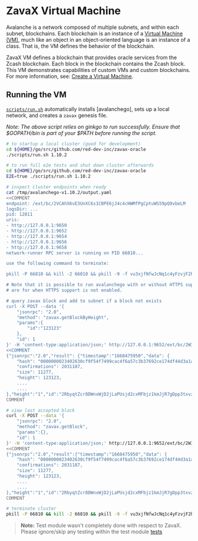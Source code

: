 # ZavaX Virtual Machine

Avalanche is a network composed of multiple subnets, and within each subnet, blockchains. Each blockchain is an instance of a [Virtual Machine (VM)](https://docs.avax.network/learn/platform-overview#virtual-machines), much like an object in an object-oriented language is an instance of a class. That is, the VM defines the behavior of the blockchain.

ZavaX VM defines a blockchain that provides oracle services from the Zcash blockchain. Each block in the blockchain contains the Zcash block. This VM demonstrates capabilities of custom VMs and custom blockchains. For more information, see: [Create a Virtual Machine](https://docs.avax.network/build/tutorials/platform/create-a-virtual-machine-vm).

## Running the VM
[`scripts/run.sh`](scripts/run.sh) automatically installs [avalanchego], sets up a local network,
and creates a `zavax` genesis file.

*Note: The above script relies on ginkgo to run successfully. Ensure that $GOPATH/bin is part of your $PATH before running the script.*  

```bash
# to startup a local cluster (good for development)
cd ${HOME}/go/src/github.com/red-dev-inc/zavax-oracle
./scripts/run.sh 1.10.2

# to run full e2e tests and shut down cluster afterwards
cd ${HOME}/go/src/github.com/red-dev-inc/zavax-oracle
E2E=true ./scripts/run.sh 1.10.2

# inspect cluster endpoints when ready
cat /tmp/avalanchego-v1.10.2/output.yaml
<<COMMENT
endpoint: /ext/bc/2VCAhX6vE3UnXC6s1CBPE6jJ4c4cHWMfPgCptuWS59pQ9vbeLM
logsDir: ...
pid: 12811
uris:
- http://127.0.0.1:9650
- http://127.0.0.1:9652
- http://127.0.0.1:9654
- http://127.0.0.1:9656
- http://127.0.0.1:9658
network-runner RPC server is running on PID 66810...

use the following command to terminate:

pkill -P 66810 && kill -2 66810 && pkill -9 -f vu3xjfNfwJcNq1c4yFzvjF2hz6t2HZ4uHaWWQJvo27oyF6czX

# Note that it is possible to run avalanchego with or without HTTPS support. These curl command examples 
# are for when HTTPS support is not enabled. 

# query zavax block and add to subnet if a block not exists
curl -X POST --data '{
    "jsonrpc": "2.0",
    "method": "zavax.getBlockByHeight",
    "params":{
        "id":"123123"
    },
    "id": 1
}' -H 'content-type:application/json;' http://127.0.0.1:9652/ext/bc/2W3Gn3E3xKSeHQZP47iybpgH6pk3JRWbNQs9P2FrKvXcHSNteB
<<COMMENT
{"jsonrpc":"2.0","result": {"timestamp":"1668475950","data": {
    "hash": "0000000023402630cf9f54f7499cac4f6a57c3b37692ce174df44d3a1a979770",
    "confirmations": 2031187,
    "size": 11277,
    "height": 123123,
    ....
    ....
},"height":"1","id":"2RbyqtZcr8DWnxWjD2jLaPUsjd2cxMFbjz1kmJjR7gDpp3txvz","parentID":"SdVstz8FpkYxsneD2XQDk2CK7d1EBe4YVqkhftgbvUiyFfeHJ"},"id":1}
COMMENT

# view last accepted block
curl -X POST --data '{
    "jsonrpc": "2.0",
    "method": "zavax.getBlock",
    "params":{},
    "id": 1
}' -H 'content-type:application/json;' http://127.0.0.1:9652/ext/bc/2W3Gn3E3xKSeHQZP47iybpgH6pk3JRWbNQs9P2FrKvXcHSNteB
<<COMMENT
{"jsonrpc":"2.0","result":{"timestamp":"1668475950","data": {
    "hash": "0000000023402630cf9f54f7499cac4f6a57c3b37692ce174df44d3a1a979770",
    "confirmations": 2031187,
    "size": 11277,
    "height": 123123,
    ....
    ....
},"height":"1","id":"2RbyqtZcr8DWnxWjD2jLaPUsjd2cxMFbjz1kmJjR7gDpp3txvz","parentID":"SdVstz8FpkYxsneD2XQDk2CK7d1EBe4YVqkhftgbvUiyFfeHJ"},"id":1}
COMMENT

# terminate cluster
pkill -P 66810 && kill -2 66810 && pkill -9 -f vu3xjfNfwJcNq1c4yFzvjF2hz6t2HZ4uHaWWQJvo27oyF6czX
```


> **Note:** Test module wasn't completely done with respect to ZavaX. Please ignore/skip any testing within the test module [tests](tests)